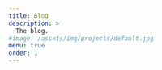 ```yaml
---
title: Blog
description: >
  The blog.
#image: /assets/img/projects/default.jpg
menu: true
order: 1
---
```

